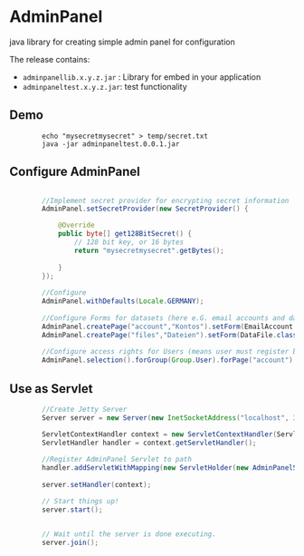 # AdminPanel
java library for creating simple admin panel for configuration

The release contains:

- ```adminpanellib.x.y.z.jar``` : Library for embed in your application
- ```adminpaneltest.x.y.z.jar```:  test functionality

## Demo 
```shell
		echo "mysecretmysecret" > temp/secret.txt
		java -jar adminpaneltest.0.0.1.jar
```

## Configure AdminPanel
```java

		//Implement secret provider for encrypting secret information
		AdminPanel.setSecretProvider(new SecretProvider() {

			@Override
			public byte[] get128BitSecret() {
				// 128 bit key, or 16 bytes
			    return "mysecretmysecret".getBytes();
				
			}
		});
		
		//Configure 
		AdminPanel.withDefaults(Locale.GERMANY);
		
		//Configure Forms for datasets (here e.G. email accounts and data files)
		AdminPanel.createPage("account","Kontos").setForm(EmailAccount.class);
		AdminPanel.createPage("files","Dateien").setForm(DataFile.class);
		
		//Configure access rights for Users (means user must register before)
		AdminPanel.selection().forGroup(Group.User).forPage("account").forPage("files").allowAll();

```

## Use as Servlet 
```java
		//Create Jetty Server
		Server server = new Server(new InetSocketAddress("localhost", 3333));

		ServletContextHandler context = new ServletContextHandler(ServletContextHandler.SESSIONS);
		ServletHandler handler = context.getServletHandler();
		
		//Register AdminPanel Servlet to path
		handler.addServletWithMapping(new ServletHolder(new AdminPanelServlet()), "/admin/*");
		
		server.setHandler(context);

		// Start things up!
		server.start();


		// Wait until the server is done executing.
		server.join();

```